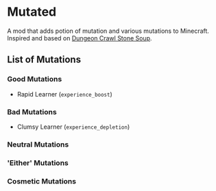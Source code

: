 # Mutated

A mod that adds potion of mutation and various mutations to Minecraft. Inspired and based on [Dungeon Crawl Stone Soup](https://crawl.develz.org/).

## List of Mutations
### Good Mutations
* Rapid Learner (`experience_boost`)
### Bad Mutations
* Clumsy Learner (`experience_depletion`) 
### Neutral Mutations
### 'Either' Mutations
### Cosmetic Mutations